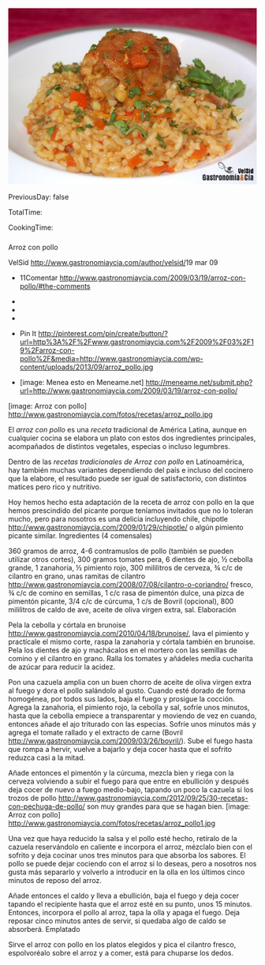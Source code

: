 [title]: #()

## 

[img]: #()

![](../docs/imgs/0038-arroz_pollo.jpg)

[#url]:#()

[](http://www.gastronomiaycia.com/2009/03/19/arroz-con-pollo)

[recipe-time]: #()

PreviousDay: false

TotalTime: 

CookingTime: 

[ingredients-content]: #()

### 


[content]: #()


Arroz con pollo

VelSid <http://www.gastronomiaycia.com/author/velsid/>19 mar 09

   - 11Comentar
   <http://www.gastronomiaycia.com/2009/03/19/arroz-con-pollo/#the-comments>
   -
   -

   -
   - Pin It
   <http://pinterest.com/pin/create/button/?url=http%3A%2F%2Fwww.gastronomiaycia.com%2F2009%2F03%2F19%2Farroz-con-pollo%2F&media=http://www.gastronomiaycia.com/wp-content/uploads/2013/09/arroz_pollo.jpg>
   - [image: Menea esto en Meneame.net]
   <http://meneame.net/submit.php?url=http://www.gastronomiaycia.com/2009/03/19/arroz-con-pollo/>

[image: Arroz con pollo]
<http://www.gastronomiaycia.com/fotos/recetas/arroz_pollo.jpg>

El *arroz con pollo* es una *receta* tradicional de América Latina, aunque
en cualquier cocina se elabora un plato con estos dos ingredientes
principales, acompañados de distintos vegetales, especias o incluso
legumbres.

Dentro de las *recetas tradicionales de Arroz con pollo* en Latinoamérica,
hay también muchas variantes dependiendo del país e incluso del cocinero
que la elabore, el resultado puede ser igual de satisfactorio, con
distintos matices pero rico y nutritivo.

Hoy hemos hecho esta adaptación de la receta de arroz con pollo en la que
hemos prescindido del picante porque teníamos invitados que no lo toleran
mucho, pero para nosotros es una delicia incluyendo chile, chipotle
<http://www.gastronomiaycia.com/2009/01/29/chipotle/> o algún pimiento
picante similar.
Ingredientes (4 comensales)

360 gramos de arroz, 4-6 contramuslos de pollo (también se pueden utilizar
otros cortes), 300 gramos tomates pera, 6 dientes de ajo, ½ cebolla grande, 1
zanahoria, ½ pimiento rojo, 300 mililitros de cerveza, ¾ c/c de cilantro en
grano, unas ramitas de cilantro
<http://www.gastronomiaycia.com/2008/07/08/cilantro-o-coriandro/> fresco, ¾
c/c de comino en semillas, 1 c/c rasa de pimentón dulce, una pizca de
pimentón picante, 3/4 c/c de cúrcuma, 1 c/s de Bovril (opcional), 800
mililitros de caldo de ave, aceite de oliva virgen extra, sal.
Elaboración

Pela la cebolla y córtala en brunoise
<http://www.gastronomiaycia.com/2010/04/18/brunoise/>, lava el pimiento y
practícale el mismo corte, raspa la zanahoria y córtala también en
brunoise. Pela los dientes de ajo y machácalos en el mortero con las
semillas de comino y el cilantro en grano. Ralla los tomates y añádeles
media cucharita de azúcar para reducir la acidez.

Pon una cazuela amplia con un buen chorro de aceite de oliva virgen extra
al fuego y dora el pollo salándolo al gusto. Cuando esté dorado de forma
homogénea, por todos sus lados, baja el fuego y prosigue la cocción. Agrega
la zanahoria, el pimiento rojo, la cebolla y sal, sofríe unos minutos,
hasta que la cebolla empiece a transparentar y moviendo de vez en cuando,
entonces añade el ajo triturado con las especias. Sofríe unos minutos más y
agrega el tomate rallado y el extracto de carne (Bovril
<http://www.gastronomiaycia.com/2009/03/26/bovril/>). Sube el fuego hasta
que rompa a hervir, vuelve a bajarlo y deja cocer hasta que el sofrito
reduzca casi a la mitad.

Añade entonces el pimentón y la cúrcuma, mezcla bien y riega con la cerveza
volviendo a subir el fuego para que entre en ebullición y después deja
cocer de nuevo a fuego medio-bajo, tapando un poco la cazuela si los trozos
de pollo
<http://www.gastronomiaycia.com/2012/09/25/30-recetas-con-pechuga-de-pollo/>
son muy grandes para que se hagan bien.
[image: Arroz con pollo]
<http://www.gastronomiaycia.com/fotos/recetas/arroz_pollo1.jpg>

Una vez que haya reducido la salsa y el pollo esté hecho, retíralo de la
cazuela reservándolo en caliente e incorpora el arroz, mézclalo bien con el
sofrito y deja cocinar unos tres minutos para que absorba los sabores. El
pollo se puede dejar cociendo con el arroz si lo deseas, pero a nosotros
nos gusta más separarlo y volverlo a introducir en la olla en los últimos
cinco minutos de reposo del arroz.

Añade entonces el caldo y lleva a ebullición, baja el fuego y deja cocer
tapando el recipiente hasta que el arroz esté en su punto, unos 15 minutos.
Entonces, incorpora el pollo al arroz, tapa la olla y apaga el fuego. Deja
reposar cinco minutos antes de servir, si quedaba algo de caldo se
absorberá.
Emplatado

Sirve el arroz con pollo en los platos elegidos y pica el cilantro fresco,
espolvoréalo sobre el arroz y a comer, está para chuparse los dedos.
